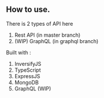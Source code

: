 ## How to use.

There is 2 types of API here
1. Rest API (in master branch)
2. (WIP) GraphQL (in graphql branch)

Built with :
1. InversifyJS
2. TypeScript
3. ExpressJS
4. MongoDB
5. GraphQL (WIP)
